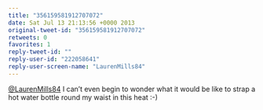 ```yaml
---
title: "356159581912707072"
date: Sat Jul 13 21:13:56 +0000 2013
original-tweet-id: "356159581912707072"
retweets: 0
favorites: 1
reply-tweet-id: ""
reply-user-id: "222058641"
reply-user-screen-name: "LaurenMills84"
---
```

<a href="https://twitter.com/LaurenMills84">@LaurenMills84</a> I can’t even begin to wonder what it would be like to strap a hot water bottle round my waist in this heat :-)
